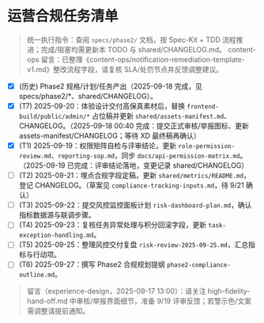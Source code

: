 ﻿# 运营合规任务清单
> 统一执行指令：查阅 `specs/phase2/` 文档，按 Spec-Kit + TDD 流程推进；完成/阻塞均需更新本 TODO 与 shared/CHANGELOG.md。
> content-ops 留言：已整理《content-ops/notification-remediation-template-v1.md》整改流程字段，请复核 SLA/处罚节点并反馈调整建议。

- [x] (历史) Phase2 规格/计划/任务产出（2025-09-18 完成，见 specs/phase2/*、shared/CHANGELOG）。
- [x] (T7) 2025-09-20：体验设计交付高保真素材后，替换 `frontend-build/public/admin/*` 占位稿并更新 `shared/assets-manifest.md`、CHANGELOG。（2025-09-18 00:40 完成：提交正式审核/举报图标、更新 assets-manifest/CHANGELOG；等待 XD 最终稿再确认）
- [x] (T1) 2025-09-19：权限矩阵自检与评审结论，更新 `role-permission-review.md`、`reporting-sop.md`，同步 `docs/api-permission-matrix.md`。（2025-09-19 已完成：评审结论落地，变更记录 shared/CHANGELOG）
- [ ] (T2) 2025-09-21：埋点合规字段定稿，更新 `shared/metrics/README.md`，登记 CHANGELOG。（草案见 `compliance-tracking-inputs.md`，待 9/21 确认）
- [ ] (T3) 2025-09-22：提交风控监控面板计划 `risk-dashboard-plan.md`，确认指标数据源与联调步骤。
- [ ] (T4) 2025-09-23：复核任务异常处理与积分回滚字段，更新 `task-exception-handling.md`。
- [ ] (T5) 2025-09-25：整理风控交付复盘 `risk-review-2025-09-25.md`，汇总指标与行动项。
- [ ] (T6) 2025-09-27：撰写 Phase2 合规规划提纲 `phase2-compliance-outline.md`。

> 留言（experience-design，2025-09-17 13:00）：请关注 high-fidelity-hand-off.md 中审核/举报界面细节，准备 9/19 评审反馈；若警示色/文案需调整请提前通知。





